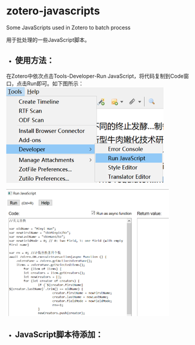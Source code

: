 # zotero-javascripts
Some JavaScripts used in Zotero to batch process

用于批处理的一些JavaScript脚本。

* ## 使用方法：
在Zotero中依次点击Tools-Developer-Run JavaScript，将代码复制到Code窗口，点击Run即可。如下图所示：
<img src="./img/runJS.png"  style="zoom:80%">

<img src="./img/runJSCode.png"  height="340">

* ## JavaScript脚本待添加：
